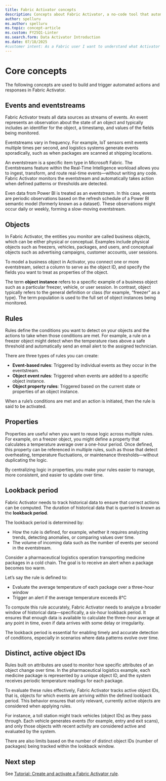 ```yaml
---
title: Fabric Activator concepts
description: Concepts about Fabric Activator, a no-code tool that automatically takes actions when patterns or conditions are detected in changing data across Microsoft Fabric.
author: spelluru
ms.author: spelluru
ms.topic: concept-article
ms.custom: FY25Q1-Linter
ms.search.form: Data Activator Introduction
ms.date: 07/18/2025
#customer intent: As a Fabric user I want to understand what Activator is and learn some of the basic concepts.
---
```


# Core concepts

The following concepts are used to build and trigger automated actions and responses in Fabric Activator. 

## Events and eventstreams
Fabric Activator treats all data sources as streams of events. An event represents an observation about the state of an object and typically includes an identifier for the object, a timestamp, and values of the fields being monitored.

Eventstreams vary in frequency. For example, IoT sensors emit events multiple times per second, and logistics systems generate events sporadically, such as when packages are scanned at shipping locations.

An eventstream is a specific item type in Microsoft Fabric. The Eventstreams feature within the Real-Time Intelligence workload allows you to ingest, transform, and route real-time events—without writing any code. Fabric Activator monitors the eventstream and automatically takes action when defined patterns or thresholds are detected.

Even data from Power BI is treated as an eventstream. In this case, events are periodic observations based on the refresh schedule of a Power BI semantic model (formerly known as a dataset). These observations might occur daily or weekly, forming a slow-moving eventstream.

## Objects

In Fabric Activator, the entities you monitor are called business objects, which can be either physical or conceptual. Examples include physical objects such as freezers, vehicles, packages, and users, and conceptual objects such as advertising campaigns, customer accounts, user sessions.

To model a business object in Activator, you connect one or more eventstream, select a column to serve as the object ID, and specify the fields you want to treat as properties of the object.

The term **object instance** refers to a specific example of a business object such as a particular freezer, vehicle, or user session. In contrast, object typically refers to the general definition or class (for example, “freezer” as a type). The term population is used to the full set of object instances being monitored.

## Rules

Rules define the conditions you want to detect on your objects and the actions to take when those conditions are met. For example, a rule on a freezer object might detect when the temperature rises above a safe threshold and automatically send an email alert to the assigned technician.

There are three types of rules you can create:

- **Event-based rules**: Triggered by individual events as they occur in the eventstream.
- **Object event rules**: Triggered when events are added to a specific object instance.
- **Object property rules**: Triggered based on the current state or properties of an object instance.

When a rule’s conditions are met and an action is initiated, then the rule is said to be activated.

## Properties

Properties are useful when you want to reuse logic across multiple rules. For example, on a freezer object, you might define a property that calculates a temperature average over a one-hour period. Once defined, this property can be referenced in multiple rules, such as those that detect overheating, temperature fluctuations, or maintenance thresholds—without duplicating the logic.

By centralizing logic in properties, you make your rules easier to manage, more consistent, and easier to update over time.

## Lookback period 

Fabric Activator needs to track historical data to ensure that correct actions can be computed. The duration of historical data that is queried is known as the **lookback period**.

The lookback period is determined by:

- How the rule is defined, for example, whether it requires analyzing trends, detecting anomalies, or comparing values over time.
- The volume of incoming data such as the number of events per second in the eventstream.

Consider a pharmaceutical logistics operation transporting medicine packages in a cold chain. The goal is to receive an alert when a package becomes too warm.

Let’s say the rule is defined to:

- Evaluate the average temperature of each package over a three-hour window
- Trigger an alert if the average temperature exceeds 8°C

To compute this rule accurately, Fabric Activator needs to analyze a broader window of historical data—specifically, a six-hour lookback period. It ensures that enough data is available to calculate the three-hour average at any point in time, even if data arrives with some delay or irregularity.

The lookback period is essential for enabling timely and accurate detection of conditions, especially in scenarios where data patterns evolve over time.

## Distinct, active object IDs

Rules built on attributes are used to monitor how specific attributes of an object change over time. In the pharmaceutical logistics example, each medicine package is represented by a unique object ID, and the system receives periodic temperature readings for each package. 

To evaluate these rules effectively, Fabric Activator tracks active object IDs, that is, objects for which events are arriving within the defined lookback period. This behavior ensures that only relevant, currently active objects are considered when applying rules.

For instance, a toll station might track vehicles (object IDs) as they pass through. Each vehicle generates events (for example, entry and exit scans), and only those objects with recent activity are considered active and evaluated by the system.

There are also limits based on the number of distinct object IDs (number of packages) being tracked within the lookback window. 

## Next step
See [Tutorial: Create and activate a Fabric Activator rule](activator-tutorial.md).
